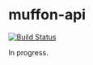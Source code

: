 # muffon-api

[![Build Status](https://travis-ci.org/staniel359/muffon-api.svg?branch=main)](https://travis-ci.org/staniel359/muffon-api)

In progress.
